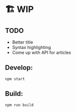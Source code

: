 # 🏗 WIP

## TODO
- Better title
- Syntax highlighting
- Come up with API for articles

## Develop:
```
npm start
```

## Build:
```
npm run build
```
